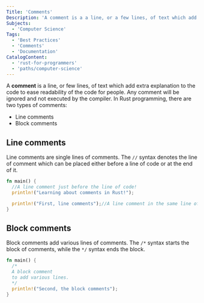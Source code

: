 ```yaml
---
Title: 'Comments'
Description: 'A comment is a a line, or a few lines, of text which add an extra explanation to the code to ease readability of the code for people.'
Subjects:
  - 'Computer Science'
Tags:
  - 'Best Practices'
  - 'Comments'
  - 'Documentation'
CatalogContent:
  - 'rust-for-programmers'
  - 'paths/computer-science'
---
```


A **comment** is a line, or few lines, of text which add extra explanation to the code to ease readability of the code for people. Any comment will be ignored and not executed by the compiler. In Rust programming, there are two types of comments:
- Line comments
- Block comments

## Line comments

Line comments are single lines of comments. The `//` syntax denotes the line of comment which can be placed either before a line of code or at the end of it.

```rust
fn main() {
  //A line comment just before the line of code!
  println!("Learning about comments in Rust!");

  println!("First, line comments");//A line comment in the same line of code.
}
```

## Block comments

Block comments add various lines of comments. The `/*` syntax starts the block of comments, while the `*/` syntax ends the block. 

```rust
fn main() {
  /*
  A block comment
  to add various lines.
  */
  println!("Second, the block comments");
}
```
